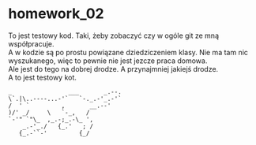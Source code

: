 # homework_02
To jest testowy kod. Taki, żeby zobaczyć czy w ogóle git ze mną współpracuje.<br />
A w kodzie są po prostu powiązane dziedziczeniem klasy. Nie ma tam nic wyszukanego, więc to pewnie nie jest jezcze praca domowa.<br />
Ale jest do tego na dobrej drodze. A przynajmniej jakiejś drodze.<br />
A to jest testowy kot.

    _                ___       _.--.
    \`.|\..----...-'`   `-._.-'_.-'`
    /  ' `         ,       __.--'
    )/' _/     \   `-_,   /
    `-'" `"\_  ,_.-;_.-\_ ',     
        _.-'_./   {_.'   ; /
       {_.-``-'         {_/

